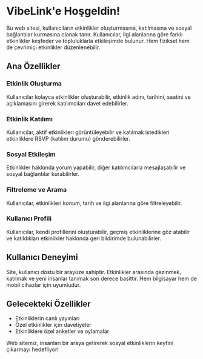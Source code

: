 # VibeLink'e Hoşgeldin!
Bu web sitesi, kullanıcıların etkinlikler oluşturmasına, katılmasına ve sosyal bağlantılar kurmasına olanak tanır. Kullanıcılar, ilgi alanlarına göre farklı etkinlikler keşfeder ve topluluklarla etkileşimde bulunur. Hem fiziksel hem de çevrimiçi etkinlikler düzenlenebilir.

## Ana Özellikler

### Etkinlik Oluşturma
Kullanıcılar kolayca etkinlikler oluşturabilir, etkinlik adını, tarihini, saatini ve açıklamasını girerek katılımcıları davet edebilirler.

### Etkinlik Katılımı
Kullanıcılar, aktif etkinlikleri görüntüleyebilir ve katılmak istedikleri etkinliklere RSVP (katılım durumu) gönderebilirler.

### Sosyal Etkileşim
Etkinlikler hakkında yorum yapabilir, diğer katılımcılarla mesajlaşabilir ve sosyal bağlantılar kurabilirler.

### Filtreleme ve Arama
Kullanıcılar, etkinlikleri konum, tarih ve ilgi alanlarına göre filtreleyebilir.

### Kullanıcı Profili
Kullanıcılar, kendi profillerini oluşturabilir, geçmiş etkinliklerine göz atabilir ve katıldıkları etkinlikler hakkında geri bildirimde bulunabilirler.

## Kullanıcı Deneyimi

Site, kullanıcı dostu bir arayüze sahiptir. Etkinlikler arasında gezinmek, katılmak ve yeni insanlar tanımak son derece basittir. Hem bilgisayar hem de mobil cihazlar için uyumludur.

## Gelecekteki Özellikler

- Etkinliklerin canlı yayınları
- Özel etkinlikler için davetiyeler
- Etkinliklere özel anketler ve oylamalar

Web sitemiz, insanları bir araya getirerek sosyal etkinliklerin keyfini çıkarmayı hedefliyor!
